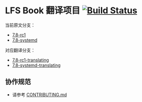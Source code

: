 # LFS Book 翻译项目 [![Build Status](https://travis-ci.org/LCTT/LFS-BOOK.svg?branch=7.8-systemd-translating)](https://travis-ci.org/LCTT/LFS-BOOK)

当前原文分支：

* [7.8-rc1](https://github.com/LCTT/LFS-BOOK/tree/7.8-rc1)
* [7.8-systemd](https://github.com/LCTT/LFS-BOOK/tree/7.8-systemd)

对应翻译分支：

* [7.8-rc1-translating](https://github.com/LCTT/LFS-BOOK/tree/7.8-rc1-translating)
* [7.8-systemd-translating](https://github.com/LCTT/LFS-BOOK/tree/7.8-systemd-translating)

## 协作规范

* 请参考 [CONTRIBUTING.md](CONTRIBUTING.md)
